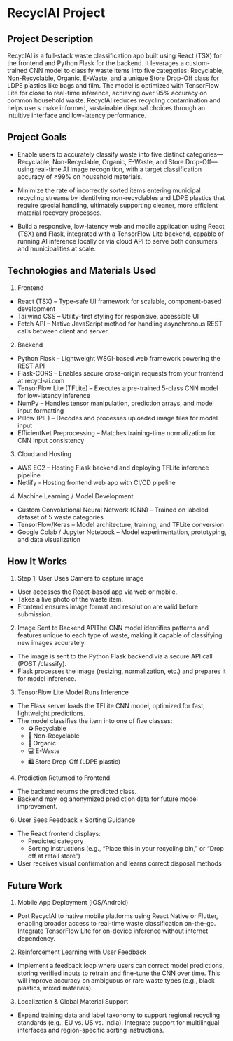 # RecyclAI Project

## Project Description

RecyclAI is a full-stack waste classification app built using React (TSX) for the frontend and Python Flask for the backend. It leverages a custom-trained CNN model to classify waste items into five categories: Recyclable, Non-Recyclable, Organic, E-Waste, and a unique Store Drop-Off class for LDPE plastics like bags and film. The model is optimized with TensorFlow Lite for close to real-time inference, achieving over 95% accuracy on common household waste. RecyclAI reduces recycling contamination and helps users make informed, sustainable disposal choices through an intuitive interface and low-latency performance.

## Project Goals

- Enable users to accurately classify waste into five distinct categories—Recyclable, Non-Recyclable, Organic, E-Waste, and Store Drop-Off—using real-time AI image recognition, with a target classification accuracy of ≥99% on household materials.

- Minimize the rate of incorrectly sorted items entering municipal recycling streams by identifying non-recyclables and LDPE plastics that require special handling, ultimately supporting cleaner, more efficient material recovery processes.

- Build a responsive, low-latency web and mobile application using React (TSX) and Flask, integrated with a TensorFlow Lite backend, capable of running AI inference locally or via cloud API to serve both consumers and municipalities at scale.

## Technologies and Materials Used

1. Frontend
 - React (TSX) – Type-safe UI framework for scalable, component-based development
 - Tailwind CSS – Utility-first styling for responsive, accessible UI
 - Fetch API – Native JavaScript method for handling asynchronous REST calls between client and server.

2. Backend
 - Python Flask – Lightweight WSGI-based web framework powering the REST API
 - Flask-CORS – Enables secure cross-origin requests from your frontend at recycl-ai.com
 - TensorFlow Lite (TFLite) – Executes a pre-trained 5-class CNN model for low-latency inference
 - NumPy – Handles tensor manipulation, prediction arrays, and model input formatting
 - Pillow (PIL) – Decodes and processes uploaded image files for model input
 - EfficientNet Preprocessing – Matches training-time normalization for CNN input consistency

3. Cloud and Hosting
 - AWS EC2 – Hosting Flask backend and deploying TFLite inference pipeline
 - Netlify - Hosting frontend web app with CI/CD pipeline

4. Machine Learning / Model Development
 - Custom Convolutional Neural Network (CNN) – Trained on labeled dataset of 5 waste categories
 - TensorFlow/Keras – Model architecture, training, and TFLite conversion
 - Google Colab / Jupyter Notebook – Model experimentation, prototyping, and data visualization

## How It Works

1. Step 1: User Uses Camera to capture image
 - User accesses the React-based app via web or mobile.
 - Takes a live photo of the waste item.
 - Frontend ensures image format and resolution are valid before submission.

2. Image Sent to Backend APIThe CNN model identifies patterns and features unique to each type of waste, making it capable of classifying new images accurately.
 - The image is sent to the Python Flask backend via a secure API call (POST /classify).
 - Flask processes the image (resizing, normalization, etc.) and prepares it for model inference.

3. TensorFlow Lite Model Runs Inference
 - The Flask server loads the TFLite CNN model, optimized for fast, lightweight predictions.
 - The model classifies the item into one of five classes:
    - ♻️ Recyclable
    - 🚫 Non-Recyclable
    - 🌿 Organic
    - 💻 E-Waste
    - 🛍️ Store Drop-Off (LDPE plastic)

4. Prediction Returned to Frontend
 - The backend returns the predicted class.
 - Backend may log anonymized prediction data for future model improvement.

6. User Sees Feedback + Sorting Guidance
 - The React frontend displays:
    - Predicted category
    - Sorting instructions (e.g., “Place this in your recycling bin,” or “Drop off at retail store”)
 - User receives visual confirmation and learns correct disposal methods

## Future Work

1. Mobile App Deployment (iOS/Android)
 - Port RecyclAI to native mobile platforms using React Native or Flutter, enabling broader access to real-time waste classification on-the-go. Integrate TensorFlow Lite for on-device inference without internet dependency.

2. Reinforcement Learning with User Feedback
 - Implement a feedback loop where users can correct model predictions, storing verified inputs to retrain and fine-tune the CNN over time. This will improve accuracy on ambiguous or rare waste types (e.g., black plastics, mixed materials).

3. Localization & Global Material Support
 - Expand training data and label taxonomy to support regional recycling standards (e.g., EU vs. US vs. India). Integrate support for multilingual interfaces and region-specific sorting instructions.

